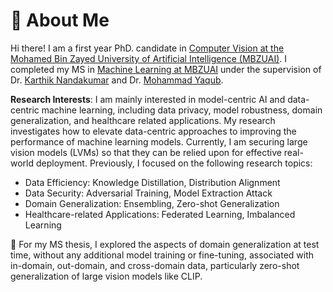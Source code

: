 # 🧐 About Me

Hi there! I am a first year PhD. candidate in [Computer Vision at the Mohamed Bin Zayed University of Artificial Intelligence (MBZUAI)](https://mbzuai.ac.ae/research/department/computer-vision-department/). I completed my MS in [Machine Learning at MBZUAI](https://mbzuai.ac.ae/research/department/machine-learning-department/) under the supervision of Dr. [Karthik Nandakumar](https://www.sprintai.org/nkarthik) and Dr. [Mohammad Yaqub](https://scholar.google.co.uk/citations?user=9dfn5GkAAAAJ).
<!-- I completed my bachelor's degree in [Computer Science at Aligarh Muslim University](https://www.amu.ac.in/department/computer-science) in July 2022, advised by Dr. [Faisal Anwer](https://scholar.google.com/citations?user=S-VW0mAAAAAJ&hl=en) and Dr. [Mohammad Nadeem](https://scholar.google.com/citations?user=yaEgXYMAAAAJ&hl=en). -->


<!-- Previously, I interned at Sony AI for half a year, focusing on AI security and model compression. Before that, I also interned at Tencent Youtu Lab for one year, exploring federated learning and adversarial attacks. -->

<!-- **Research Interests**: I am mainly interested in data-centric AI or data-driven machine learning, including data privacy, data security, data efficiency, and data-related applications. My research investigates how to elevate data-centric approaches to improving the performance of machine learning models. Previously, I focused on the following research topics:
- Data Efficiency: Data-Free Knowledge Distillation, Dataset Condensation
- Data Security: Adversarial Examples, Model Inversion
- Data Privacy: Membership Inference Attack
- Data-related Applications: Federated Learning, Imbalanced Learning, Continual Learning -->

**Research Interests**: I am mainly interested in model-centric AI and data-centric machine learning, including data privacy, model robustness, domain generalization, and healthcare related applications. My research investigates how to elevate data-centric approaches to improving the performance of machine learning models. Currently, I am securing large vision models (LVMs) so that they can be relied upon for effective real-world deployment. Previously, I focused on the following research topics:
- Data Efficiency: Knowledge Distillation, Distribution Alignment
- Data Security: Adversarial Training, Model Extraction Attack
- Domain Generalization: Ensembling, Zero-shot Generalization 
- Healthcare-related Applications: Federated Learning, Imbalanced Learning

🤔 For my MS thesis, I explored the aspects of domain generalization at test time, without any additional model training or fine-tuning, associated with in-domain, out-domain, and cross-domain data, particularly zero-shot generalization of large vision models like CLIP.

